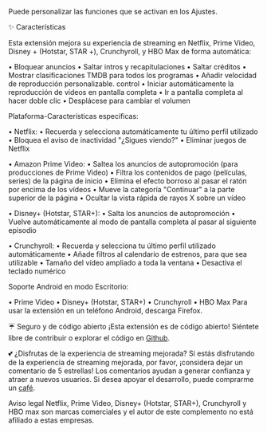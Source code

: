 Puede personalizar las funciones que se activan en los Ajustes.

✨ Características

Esta extensión mejora su experiencia de streaming en Netflix, Prime Video, Disney + (Hotstar, STAR +), Crunchyroll, y HBO Max de forma automática:

  • Bloquear anuncios
  • Saltar intros y recapitulaciones
  • Saltar créditos
  • Mostrar clasificaciones TMDB para todos los programas
  • Añadir velocidad de reproducción personalizable. control
  • Iniciar automáticamente la reproducción de vídeos en pantalla completa
  • Ir a pantalla completa al hacer doble clic
  • Desplácese para cambiar el volumen

Plataforma-Características específicas:

  • Netflix:
      • Recuerda y selecciona automáticamente tu último perfil utilizado
      • Bloquea el aviso de inactividad "¿Sigues viendo?"
      • Eliminar juegos de Netflix
  • Amazon Prime Video:
      • Saltea los anuncios de autopromoción (para producciones de Prime Video)
      • Filtra los contenidos de pago (películas, series) de la página de inicio
      • Elimina el efecto borroso al pasar el ratón por encima de los vídeos
      • Mueve la categoría "Continuar" a la parte superior de la página
      • Ocultar la vista rápida de rayos X sobre un vídeo
  • Disney+ (Hotstar, STAR+):
      • Salta los anuncios de autopromoción
      • Vuelve automáticamente al modo de pantalla completa al pasar al siguiente episodio
  • Crunchyroll:
      • Recuerda y selecciona tu último perfil utilizado automáticamente
      • Añade filtros al calendario de estrenos, para que sea utilizable
      • Tamaño del vídeo ampliado a toda la ventana
      • Desactiva el teclado numérico
Soporte Android en modo Escritorio:

  • Prime Video
  • Disney+ (Hotstar, STAR+)
  • Crunchyroll
  • HBO Max
Para usar la extensión en un teléfono Android, descarga Firefox.

☔ Seguro y de código abierto
¡Esta extensión es de código abierto! Siéntete libre de contribuir o explorar el código en [Github](https://github.com/Dreamlinerm/Netflix-Prime-Auto-Skip).

💕 ¿Disfrutas de la experiencia de streaming mejorada?
Si estás disfrutando de la experiencia de streaming mejorada, por favor, ¡considera dejar un comentario de 5 estrellas! Los comentarios ayudan a generar confianza y atraer a nuevos usuarios.
Si desea apoyar el desarrollo, puede comprarme un [café](https://github.com/sponsors/Dreamlinerm).

Aviso legal
Netflix, Prime Video, Disney+ (Hotstar, STAR+), Crunchyroll y HBO max son marcas comerciales y el autor de este complemento no está afiliado a estas empresas.
